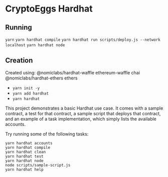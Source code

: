 # CryptoEggs Hardhat

## Running
`yarn`
`yarn hardhat compile`
`yarn hardhat run scripts/deploy.js --network localhost`
`yarn hardhat node`

## Creation
Created using: @nomiclabs/hardhat-waffle ethereum-waffle chai @nomiclabs/hardhat-ethers ethers
- `yarn init -y`
- `yarn add hardhat`
- `yarn hardhat`

This project demonstrates a basic Hardhat use case. It comes with a sample contract, a test for that contract, a sample script that deploys that contract, and an example of a task implementation, which simply lists the available accounts.

Try running some of the following tasks:

```shell
yarn hardhat accounts
yarn hardhat compile
yarn hardhat clean
yarn hardhat test
yarn hardhat node
node scripts/sample-script.js
yarn hardhat help
```
